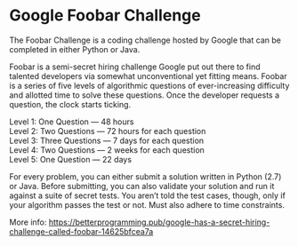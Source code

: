 # Google Foobar Challenge

The Foobar Challenge is a coding challenge hosted by Google that can be completed in either Python or Java.

Foobar is a semi-secret hiring challenge Google put out there to find talented developers via somewhat unconventional yet fitting means. 
Foobar is a series of five levels of algorithmic questions of ever-increasing difficulty and allotted time to solve these questions. 
Once the developer requests a question, the clock starts ticking.

Level 1: One Question — 48 hours  
Level 2: Two Questions — 72 hours for each question  
Level 3: Three Questions — 7 days for each question  
Level 4: Two Questions — 2 weeks for each question  
Level 5: One Question — 22 days  

For every problem, you can either submit a solution written in Python (2.7) or Java.
Before submitting, you can also validate your solution and run it against a suite of secret tests. 
You aren’t told the test cases, though, only if your algorithm passes the test or not. Must also adhere to time constraints.

More info: https://betterprogramming.pub/google-has-a-secret-hiring-challenge-called-foobar-14625bfcea7a

